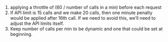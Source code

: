 1. applying a throttle of (60 / number of calls in a min) before each request
2. If API limit is 15 calls and we make 20 calls, then one minute penalty would be applied after 16th call. If we need to avoid this, we’ll need to adjust the API limits itself.
3. Keep number of calls per min to be dynamic and one that could be set at beginning.
